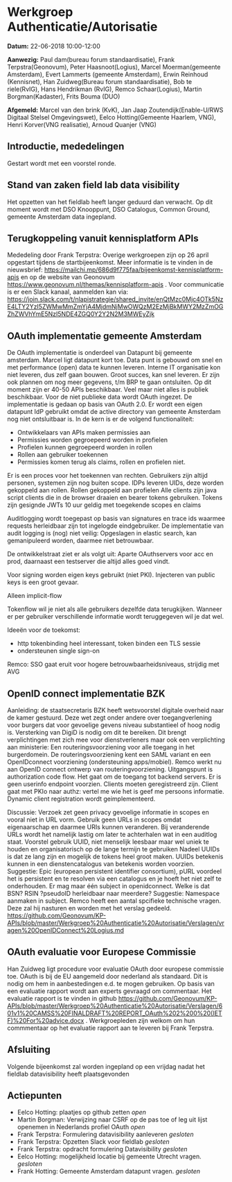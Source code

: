 # Werkgroep Authenticatie/Autorisatie

**Datum:** 22-06-2018 10:00-12:00

**Aanwezig:** 
Paul dam(bureau forum standaardisatie), Frank Terpstra(Geonovum), Peter Haasnoot(Logius), Marcel Moerman(gemeente Amsterdam), Evert Lammerts (gemeente Amsterdam), Erwin Reinhoud (Kennisnet), Han Zuidweg(Bureau forum standaardisatie), Bob te riele(RvIG), Hans Hendrikman (RvIG), Remco Schaar(Logius), Martin Borgman(Kadaster), Frits Bouma (DUO) 

**Afgemeld:** Marcel van den brink (KvK), Jan Jaap Zoutendijk(Enable-U/RWS Digitaal Stelsel Omgevingswet), Eelco Hotting(Gemeente Haarlem, VNG), Henri Korver(VNG realisatie), Arnoud Quanjer (VNG)
##	Introductie, mededelingen

Gestart wordt met een voorstel ronde. 

## Stand van zaken field lab data visibility
Het opzetten van het fieldlab heeft langer geduurd dan verwacht. Op dit moment wordt met DSO Knooppunt, DSO Catalogus, Common Ground, gemeente Amsterdam data ingepland.

## Terugkoppeling vanuit kennisplatform APIs
Mededeling door Frank Terpstra: Overige werkgroepen zijn op 26 april opgestart tijdens de startbijeenkomst. Meer informatie is te vinden in de nieuwsbrief:
https://mailchi.mp/686d9f775faa/bijeenkomst-kennisplatform-apis en op de website van Geonovum https://www.geonovum.nl/themas/kennisplatform-apis . Voor communicatie is er een Slack kanaal, aanmelden kan via:
https://join.slack.com/t/nlapistrategie/shared_invite/enQtMzc0Mjc4OTk5NzE4LTY2YzI5ZWMwMmZmYjA4MjdmNjMwOWQzM2EzMjBkMWY2MzZmOGZhZWVhYmE5NzI5NDE4ZGQ0Y2Y2N2M3MWEyZjk


## OAuth implementatie gemeente Amsterdam
De OAuth implementatie is onderdeel van Datapunt bij gemeente amsterdam. Marcel ligt datapunt kort toe. 
Data punt is gebouwd om snel en met performance (open) data te kunnen leveren. Interne IT organisatie kon niet leveren, dus zelf gaan bouwen. Groot succes, kan snel leveren. 
Er zijn ook plannen om nog meer gegevens, t/m BRP te gaan ontsluiten. Op dit moment zijn er 40-50 APIs beschikbaar. Veel maar niet alles is publiek beschikbaar. Voor de niet publieke data wordt OAuth ingezet.
De implementatie is gedaan op basis van OAuth 2.0. Er wordt een eigen datapunt IdP gebruikt omdat de active directory van gemeente Amsterdam nog niet ontsluitbaar is.
In de kern is er de volgend functionaliteit:

* Ontwikkelaars van APIs maken permissies aan
* Permissies worden gegroepeerd worden in profielen
* Profielen kunnen gegroepeerd worden in rollen
* Rollen aan gebruiker toekennen
* Permissies komen terug als claims, rollen en profielen niet.

Er is een proces voor het toekennen van rechten.
Gebruikers zijn altijd personen, systemen zijn nog buiten scope.
IDPs leveren UIDs, deze worden gekoppeld aan rollen. Rollen gekoppeld aan profielen
Alle clients zijn java script clients die in de browser draaien en bearer tokens gebruiken.
Tokens zijn gesignde JWTs 10 uur geldig met toegekende scopes en claims

Auditlogging wordt toegepast op basis van signatures en trace ids waarmee requests herleidbaar zijn tot ingelogde eindgebruiker.
De implementatie van audit logging is (nog) niet veilig:
Opgeslagen in elastic search, kan gemanipuleerd worden, daarmee niet betrouwbaar.

De ontwikkelstraat ziet er als volgt uit: Aparte OAuthservers voor acc en prod, daarnaast een testserver die altijd alles goed vindt.

Voor signing worden eigen keys gebruikt (niet PKI). Injecteren van public keys is een groot gevaar.

Alleen implicit-flow

Tokenflow wil je niet als alle gebruikers dezelfde data terugkijken. Wanneer er per gebruiker verschillende informatie wordt teruggegeven wil je dat wel.

Ideeën voor de toekomst:
* http tokenbinding heel interessant, token binden een TLS sessie
* ondersteunen single sign-on

Remco: SSO gaat eruit voor hogere betrouwbaarheidsniveaus, strijdig met AVG


## OpenID connect implementatie BZK
Aanleiding: de staatsecretaris BZK heeft wetsvoorstel digitale overheid naar de kamer gestuurd. Deze wet zegt onder andere over toegangverlening voor burgers dat voor gevoelige gevens niveau substantieel of hoog nodig is. Versterking van DigiD is nodig om dit te bereiken. 
Dit brengt verplichtingen met zich mee voor dienstverleners maar ook een verplichting aan ministerie: Een routeringsvoorziening voor alle toegang in het burgerdomein. 
De routeringsvoorziening kent een SAML variant en een OpenIDconnect voorziening (ondersteuning apps/mobiel).
Remco werkt nu aan OpenID connect ontwerp van routeringvoorziening. Uitgangspunt is authorization code flow. Het gaat om de toegang tot backend servers.
Er is geen userinfo endpoint voorzien. Clients moeten geregistreerd zijn. Client gaat met PKIo naar authz: vertel me wie het is geef me persoons informatie.
Dynamic client registration wordt geimplementeerd.

Discussie:
Verzoek zet geen privacy gevoelige informatie in scopes en vooral niet in URL vorm.
Gebruik geen URLs in scopes omdat eigenaarschap en daarmee URIs kunnen veranderen.
Bij veranderende URLs wordt het namelijk lastig om later te achterhalen wat in een auditlog staat.
Voorstel gebruik UUID, niet menselijk leesbaar maar wel uniek te houden en organisatorisch op de lange termijn te gebruiken
Nadeel UUIDs is dat ze lang zijn en mogelijk de tokens heel groot maken.
UUIDs betekenis kunnen in een dienstencatalogus van betekenis worden voorzien.
Suggestie: Epic (european persistent identifier consortium), pURL voordeel het is persistent en te resolven via een catalogus en je hoeft het niet zelf te onderhouden.
Er mag maar één subject in openidconnect. Welke is dat BSN? RSIN ?pseudoID herleidbaar naar meerdere?
Suggestie: Namespace aanmaken in subject.
Remco heeft een aantal spcifieke technische vragen. Deze zal hij nasturen en worden met het verslag gedeeld.
https://github.com/Geonovum/KP-APIs/blob/master/Werkgroep%20Authenticatie%20Autorisatie/Verslagen/vragen%20OpenIDConnect%20Logius.md

## OAuth evaluatie voor Europese Commissie
Han Zuidweg ligt procedure voor evaluatie OAuth door europese commissie toe. OAuth is bij de EU aangemeld door nederland als standaard. Dit is nodig om hem in aanbestedingen e.d. te mogen gebruiken. Op basis van een evaluatie rapport wordt aan experts gevraagd om commentaar. Het evaluatie rapport is te vinden in github https://github.com/Geonovum/KP-APIs/blob/master/Werkgroep%20Authenticatie%20Autorisatie/Verslagen/601v1%20CAMSS%20FINALDRAFT%20REPORT_OAuth%202%200%20(IETF)%20For%20advice.docx
. Werkgroepleden zijn welkom om hun commmentaar op het evaluatie rapport aan te leveren bij Frank Terpstra.  

## Afsluiting
Volgende bijeenkomst zal worden ingepland op een vrijdag nadat het fieldlab datavisibility heeft plaatsgevonden 

## Actiepunten
* Eelco Hotting: plaatjes op github zetten *open*
* Martin Borgman: Verwijzing naar CSRF op de pas toe of leg uit lijst openemen in Nederlands profiel OAuth *open*
* Frank Terpstra: Formulering datavisibility aanleveren *gesloten*
* Frank Terpstra: Opzetten Slack voor fieldlab *gesloten*
* Frank Terpstra: opdracht formulering Datavisibility *gesloten*
* Eelco Hotting: mogelijkheid locatie bij gemeente Utrecht vragen. *gesloten*
* Frank Hotting: Gemeente Amsterdam datapunt vragen. *gesloten*
